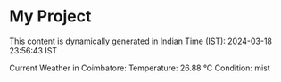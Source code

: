 # My Project

This content is dynamically generated in Indian Time (IST): 2024-03-18 23:56:43 IST


Current Weather in Coimbatore:
Temperature: 26.88 °C
Condition: mist
